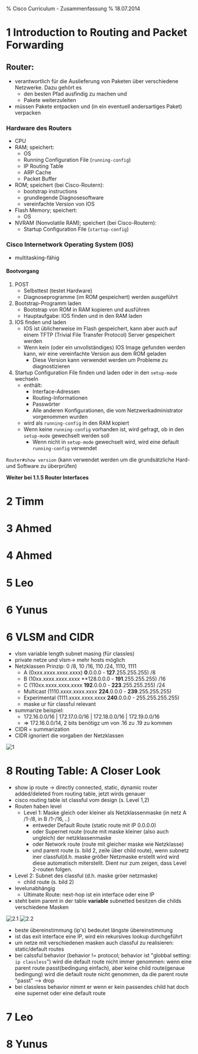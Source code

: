 % Cisco Curriculum - Zusammenfassung
% 18.07.2014

# 1 Introduction to Routing and Packet Forwarding

## Router:

* verantwortlich für die Auslieferung von Paketen über verschiedene Netzwerke. Dazu gehört es
	* den besten Pfad ausfindig zu machen und
	* Pakete weiterzuleiten
* müssen Pakete entpacken und (in ein eventuell andersartiges Paket) verpacken

### Hardware des Routers

* CPU
* RAM; speichert:
	* OS
	* Running Configuration File (`running-config`)
	* IP Routing Table
	* ARP Cache
	* Packet Buffer
* ROM; speichert (bei Cisco-Routern):
	* bootstrap instructions
	* grundlegende Diagnosesoftware
	* vereinfachte Version von IOS
* Flash Memory; speichert:
	* OS
* NVRAM (Nonvolatile RAM); speichert (bei Cisco-Routern):
	* Startup Configuration File (`startup-config`)

### Cisco Internetwork Operating System (IOS)

* multitasking-fähig

#### Bootvorgang

1. POST
	* Selbsttest (testet Hardware)
	* Diagnoseprogramme (im ROM gespeichert) werden ausgeführt
2. Bootstrap-Programm laden
	* Bootstrap von ROM in RAM kopieren und ausführen
	* Hauptaufgabe: IOS finden und in den RAM laden
3. IOS finden und laden
	* IOS ist üblicherweise im Flash gespeichert, kann aber auch auf einem TFTP (Trivial File Transfer Protocol) Server gespeichert werden
	* Wenn kein (oder ein unvollständiges) IOS Image gefunden werden kann, wir eine vereinfachte Version aus dem ROM geladen
		* Diese Version kann verwendet werden um Probleme zu diagnostizieren
4. Startup Configuration File finden und laden oder in den `setup-mode` wechseln
	* enthält:
		* Interface-Adressen
		* Routing-Informationen
		* Passwörter
		* Alle anderen Konfigurationen, die vom Netzwerkadministrator vorgenommen wurden
	* wird als `running-config` in den RAM kopiert
	* Wenn keine `running-config` vorhanden ist, wird gefragt, ob in den `setup-mode` gewechselt werden soll
		* Wenn nicht in `setup-mode` gewechselt wird, wird eine default `running-config` verwendet

`Router#show version` (kann verwendet werden um die grundsätzliche Hard- und Software zu überprüfen)

**Weiter bei 1.1.5 Router Interfaces**

# 2 Timm

# 3 Ahmed

# 4 Ahmed

# 5 Leo

# 6 Yunus

# 6 VLSM and CIDR

* vlsm variable length subnet masing (für classles)
* private netze und vlsm-> mehr hosts möglich
* Netzklassen Prinzip: 0 /8, 10 /16, 110 /24, 1110, 1111
	* A (0xxx.xxxx.xxxx.xxxx) **0**.0.0.0 - **127**.255.255.255) /8
	* B (10xx.xxxx.xxxx.xxxx **128.0.0.0 - **191**.255.255.255) /16
	* C (110xx.xxxx.xxxx.xxxx **192**.0.0.0 - **223**.255.255.255) /24
	* Multicast (1110.xxxx.xxxx.xxxx **224**.0.0.0 - **239**.255.255.255)
	* Experimental (1111.xxxx.xxxx.xxxx **240**.0.0.0 - 255.255.255.255)
	* maske ur für classful relevant
* summarize beispiel:
	* 172.16.0.0/16 | 172.17.0.0/16 | 172.18.0.0/16 | 172.19.0.0/16
	* => 172.16.0.0/14, 2 bits benötigz um von .16 zu .19 zu kommen
* CIDR = summarization
* CIDR ignoriert die vorgaben der Netzklassen

![1](cisco/subnetting.png)



# 8 Routing Table: A Closer Look

* show ip route -> directly connected, static, dynamic router added/deleted from routing table, jetzt wirds genauer
* cisco routing table ist classful vom design (s. Level 1,2)
* Routen haben level
	* Level 1: Maske gleich oder kleiner als Netzklassenmaske (in netz A /1-/8, in B /1-/16, ..)
		* entweder Default Route (static route mit IP 0.0.0.0)
		* oder Supernet route (route mit maske kleiner (also auch ungleich) der netzklassenmaske
		* oder Network route (route mit gleicher maske wie Netzklasse)
		* und parent route (s. bild 2, zeile über child route), wenn subnetz iner classful(d.h. maske größer Netzmaske erstellt wird wird diese automatisch miterstellt. Dient nur zum zeigen, dass Level 2-routen folgen.
* Level 2: Subnet des classful (d.h. maske gröer netzmaske)
	* child route (s. bild 2)
* levelunabhängig
	* Ultimate Route: next-hop ist ein interface oder eine IP
* steht beim parent in der table **variable** subnetted besitzen die childs verschiedene Masken


![2.1](cisco/ultimate-parent-child1.png)
![2.2](cisco/ultimate-parent-child2.png)




* beste übereinstimmung (ip's) bedeutet längste übereinstimmung
* ist das exit interface eine IP, wird ein rekursives lookup durchgeführt
* um netze mit verschiedenen masken auch classful zu realisieren: static/default routes
* bei calssful behavior (behavior != protocol; behavior ist "globbal setting: `ip classless`") wird die default route nicht immer genommen: wenn eine parent route passt(bedingung einfach), aber keine child route(genaue bedingung) wird die default route nicht genommen, da die parent route "passt" --> drop
* bei classless behavior nimmt er wenn er kein passendes child hat doch eine supernet oder eine default route

# 7 Leo

# 8 Yunus
